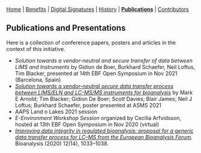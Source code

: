 [Home](index) | [Benefits](benefits) | [Digital Signatures](signatures)  | [History](history) | **[Publications](publications)** | [Contributors](contributors) 

## Publications and Presentations

Here is a collection of conference papers, posters and articles in the context of this initiative.

- _Solution towards a vendor-neutral and secure transfer of data between LIMS and Instruments_ by Gidion de Boer, Burkhard Schaefer, Neil Loftus, Tim Blacker, presented at 14th EBF Open Symposium in Nov 2021 (Barcelona, Spain)
- [_Solution towards a vendor-neutral secure data transfer process between LIMS/ELN and LC-MS/MS instruments for bioanalysis_](assets/downloads/ASMS%202021%20-%20Instrument%20Link%20Poster.pdf) by Mark E Arnold; Tim Blacker; Gidion De Boer; Scott Davies; Blair James; Neil J Loftus; Burkhard Schaefer, poster presented at ASMS 2021
- AAPS Land o Lakes 2021 session
- _E-Environment Workshop Session_ organized by Cecilia Arfvidsson, hosted at 13th EBF Open Symposium in Nov 2020 (virtual)
- [_Improving data integrity in regulated bioanalysis: proposal for a generic data transfer process for LC–MS from the European Bioanalysis Forum_](https://www.future-science.com/doi/10.4155/bio-2020-0156). Bioanalysis (2020) 12(14), 1033–1038.